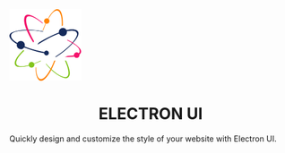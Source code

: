 <img src="images/Logo.png" alt="Logo" height="128px" width="128px" style="text-align: center;">
<h1 style="text-align: center;">ELECTRON UI</h1>
<p style="text-align: left;">
    Quickly design and customize the style of your website with Electron UI.
</p>
